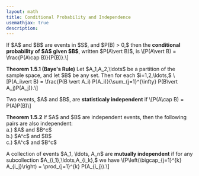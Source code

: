 ```yaml
---
layout: math
title: Conditional Probability and Independence
usemathjax: true
description:
---
```


<p class="box def">
If $A$ and $B$ are events in $S$, and $P(B) > 0,$ then the <strong>conditional probability of $A$ given $B$</strong>, written $P(A\vert B)$, is 
\[P(A\vert B) = \frac{P(A\cap B)}{P(B)}.\]
</p>

<div class="box theorem">
<strong>Theorem 1.5.1 (Baye's Rule)</strong>
Let $A_1,A_2,\ldots$ be a partition of the sample space, and let $B$ be any set. Then for each $i=1,2,\ldots,$
\[P(A_i\vert B) = \frac{P(B \vert A_i) P(A_i)}{\sum_{j=1}^{\infty} P(B\vert A_j)P(A_j)}.\]
</div> 

<p class="box def">
Two events, $A$ and $B$, are <strong>statisticaly independent</strong> if 
\[P(A\cap B) = P(A)P(B)\]
</p>

<div class="box theorem">
<strong>Theorem 1.5.2</strong>
If $A$ and $B$ are independent events, then the following pairs are also independent: <br>
a.) $A$ and $B^c$<br>
b.) $A^c$ and $B$ <br>
c.) $A^c$ and $B^c$
</div>

<p class="box def">
A collection of events $A_1, \ldots, A_n$ are <strong>mutually independent</strong> if for any subcollection $A_{i_1},\ldots,A_{i_k},$ we have
\[P\left(\bigcap_{j=1}^{k} A_{i_j}\right) = \prod_{j=1}^{k} P(A_{i_j}).\]
</p>